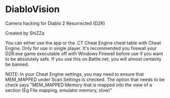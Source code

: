 # DiabloVision
Camera hacking for Diablo 2 Resurrected (D2R)

Created by ShiZZa

You can either use the app or the .CT Cheat Engine cheat table with Cheat Engine. Only for use in single player.
It's recommended you firewall your D2R.exe game executable off with Windows Firewall before use if you want to be absolutely safe.
If you use this on Battle.net, you will almost certainly be banned.

NOTE: In your Cheat Engine settings, you may need to ensure that MEM_MAPPED under Scan Settings is checked. The option that needs to be check says "MEM_MAPPED:Memory that is mapped into the view of a section (Eg File mapping, emulator memory, slow)"
